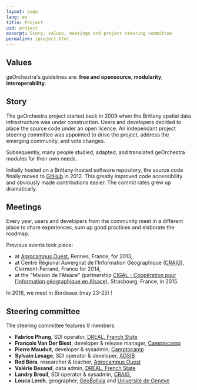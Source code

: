 ```yaml
---
layout: page
lang: en
title: Project
uid: project
excerpt: Story, values, meetings and project steering committee
permalink: /project.html
---
```


## Values

geOrchestra's guidelines are: **free and opensource**, **modularity**, **interoperability**.

## Story

The geOrchestra project started back in 2009 when the Brittany spatial data infrastructure was under construction. Users and developers decided to place the source code under an open licence. An independant project steering committee was appointed to drive the project, address the emerging community, and vote changes.

Subsequently, many people studied, adapted, and translated geOrchestra modules for their own needs.

Initially hosted on a Brittany-hosted software repository, the source code finally moved to [GitHub](https://github.com/georchestra) in 2012. This greatly improved code accessibility and obviously made contributions easier. The commit rates grew up dramatically.

## Meetings

Every year, users and developers from the community meet in a different place to share experiences, sum up good practices and elaborate the roadmap. 

Previous events took place:

 * at [Agrocampus Ouest](http://www.agrocampus-ouest.fr/), Rennes, France, for 2013,
 * at Centre Régional Auvergnat de l'Information Géographique ([CRAIG](http://craig.fr/)), Clermont-Ferrand, France for 2014,
 * at the "Maison de l'Alsace" (partnership [CIGAL - Coopération pour l’information géographique en Alsace](https://www.cigalsace.org/portail/)), Strasbourg, France, in 2015.
 
In 2016, we meet in Bordeaux (may 23-25) !

## Steering committee

The steering committee features 9 members:

 * **Fabrice Phung**, SDI operator, [DREAL, French State](http://www.bretagne.developpement-durable.gouv.fr/)
 * **François Van Der Biest**, developer & release manager, [Camptocamp](http://www.camptocamp.com/)
 * **Pierre Mauduit**, developer & sysadmin, [Camptocamp](http://www.camptocamp.com/)
 * **Sylvain Lesage**, SDI operator & developer, [ADSIB](http://www.adsib.gob.bo/)
 * **Rod Béra**, researcher & teacher, [Agrocampus Ouest](http://www.agrocampus-ouest.fr/)
 * **Valérie Besand**, data admin, [DREAL, French State](http://www.bretagne.developpement-durable.gouv.fr/)
 * **Landry Breuil**, SDI operator & sysadmin, [CRAIG](http://craig.fr/),
 * **Louca Lerch**, geographer, [GeoBolivia](http://geo.gob.bo/) and [Université de Genève](https://www.unige.ch/sciences-societe/faculte/departements/dgeo/)
